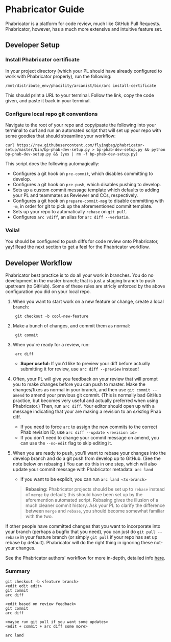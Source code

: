 Phabricator Guide
====
Phabricator is a platform for code review, much like GitHub Pull Requests. Phabricator, however, has a much more extensive and intuitive feature set.

Developer Setup
----
### Install Phabricator certificate
In your project directory (which your PL should have already configured to work with Phabricator properly), run the following:

	/mnt/distribute_env/phacility/arcanist/bin/arc install-certificate

This should print a URL to your terminal. Follow the link, copy the code given, and paste it back in your terminal.

### Configure local repo git conventions
Navigate to the root of your repo and copy/paste the following into your terminal to curl and run an automated script that will set up your repo with some goodies that should streamline your workflow:

	curl https://raw.githubusercontent.com/flyingbag/phabricator-setup/master/bin/bp-phab-dev-setup.py > bp-phab-dev-setup.py && python bp-phab-dev-setup.py && (yes | rm -f bp-phab-dev-setup.py)

This script does the following automagically:

- Configures a git hook on `pre-commit`, which disables committing to develop.
- Configures a git hook on `pre-push`, which disables pushing to develop.
- Sets up a custom commit message template which defaults to adding your PL and teammates as Reviewer and CCs, respectively.
- Configures a git hook on `prepare-commit-msg` to disable committing with `-m`, in order for git to pick up the aforementioned commit template.
- Sets up your repo to automatically `rebase` on `git pull`.
- Configures `arc vdiff`, an alias for `arc diff --verbatim`.

### Voila!
You should be configured to push diffs for code review onto Phabricator, yay! Read the next section to get a feel for the Phabricator workflow.

Developer Workflow
----
Phabricator best practice is to do all your work in branches. You do no development in the master branch; that is just a staging branch to push upstream (to GitHub).
Some of these rules are stricly enforced by the above configuration you did on your local repo.

1. When you want to start work on a new feature or change, create a local branch:

		git checkout -b cool-new-feature

2. Make a bunch of changes, and commit them as normal:

		git commit

3. When you're ready for a review, run:

		arc diff

	- **Super useful:** If you'd like to preview your diff before actually submitting it for review, use `arc diff --preview` instead!

4. Often, your PL will give you feedback on your review that will prompt you to make changes before you can push to master.  Make the changes/fixes as normal in your branch, and then use `git commit --amend` to amend your previous git commit. (This is normally bad GitHub practice, but becomes very useful and actually preferred when using Phabricator.)  Then, run `arc diff`. Your editor should open up with a message indicating that your are making a revision to an _existing_ Phab diff.
	>
	- If you need to force `arc` to assign the new commits to the correct Phab revision ID, use `arc diff --update <revision id>`
	- If you don't need to change your commit message on amend, you can use the `--no-edit` flag to skip editing it.

5. When you are ready to push, you'll want to rebase your changes into the develop branch and do a git push from develop up to GitHub. (See the note below on rebasing.) You can do this in one step, which will also update your commit message with Phabricator metadata: `arc land`
	- If you want to be explicit, you can run `arc land <to-branch>`

	> **Rebasing:** Phabricator projects should be set up to `rebase` instead of `merge` by default; this should have been set up by the aforemention automated script. Rebasing gives the illusion of a much cleaner commit history. Ask your PL to clarify the difference between `merge` and `rebase`, you should become somewhat familiar with the two.

If other people have committed changes that you want to incorporate into your branch (perhaps a bugfix that you need), you can just do `git pull --rebase` in your feature branch (or simply `git pull` if your repo has set up rebase by default).  Phabricator will do the right thing in ignoring these not-your changes.

See the Phabricator authors' workflow for more in-depth, detailed info [here](https://secure.phabricator.com/w/guides/arcanist_workflows/).


### Summary
	git checkout -b <feature branch>
	<edit edit edit>
	git commit
	arc diff

	<edit based on review feedback>
	git commit
	arc diff

	<maybe run git pull if you want some updates>
	<edit + commit + arc diff some more>

	arc land
